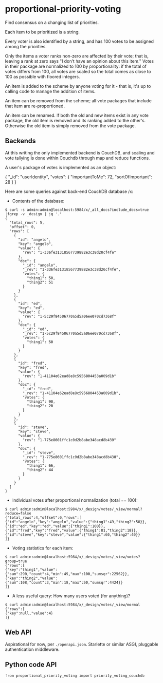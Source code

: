 # proportional-priority-voting
Find consensus on a changing list of priorities.

Each item to be prioritized is a string.

Every voter is also identified by a string, and has 100 votes to be
assigned among the priorities.

Only the items a voter ranks non-zero are affected by their vote; that is,
leaving a rank at zero says "I don't have an opinion about this item." Votes in
their package are normalized to 100 by proportionality: if the total of votes
differs from 100, all votes are scaled so the total comes as close to 100 as
possible with floored integers.

An item is added to the scheme by anyone voting for it - that is, it's up
to calling code to manage the addition of items.

An item can be removed from the scheme; all vote packages that include
that item are re-proportioned.

An item can be renamed. If both the old and new items exist in any vote package,
the old item is removed and its ranking added to the other's. Otherwise the old
item is simply removed from the vote package.

## Backends

At this writing the only implemented backend is CouchDB, and scaling and vote
tallying is done within Couchdb through map and reduce functions.

A user's package of votes is implemented as an object:

{
    "_id": "userIdentity",
    "votes": {
        "importantToMe": 72,
        "sortOfImportant": 28
    }
}

Here are some queries against back-end CouchDB database /x:

 - Contents of the database:
 
```
$ curl -s admin:admin@localhost:5984/x/_all_docs?include_docs=true |fgrep -v _design | jq '.'
{
  "total_rows": 5,
  "offset": 0,
  "rows": [
    {
      "id": "angelo",
      "key": "angelo",
      "value": {
        "rev": "1-336fe31318567739882e3c38d20cf4fe"
      },
      "doc": {
        "_id": "angelo",
        "_rev": "1-336fe31318567739882e3c38d20cf4fe",
        "votes": {
          "thing1": 50,
          "thing2": 51
        }
      }
    },
    {
      "id": "ed",
      "key": "ed",
      "value": {
        "rev": "1-5c29f84506770a5d5a06ee070cd7368f"
      },
      "doc": {
        "_id": "ed",
        "_rev": "1-5c29f84506770a5d5a06ee070cd7368f",
        "votes": {
          "thing1": 50
        }
      }
    },
    {
      "id": "fred",
      "key": "fred",
      "value": {
        "rev": "1-41104e62ead8e8c5956804453a009d1b"
      },
      "doc": {
        "_id": "fred",
        "_rev": "1-41104e62ead8e8c5956804453a009d1b",
        "votes": {
          "thing1": 90,
          "thing2": 20
        }
      }
    },
    {
      "id": "steve",
      "key": "steve",
      "value": {
        "rev": "1-775e8601ffc1c0d2b8abe348acd8b430"
      },
      "doc": {
        "_id": "steve",
        "_rev": "1-775e8601ffc1c0d2b8abe348acd8b430",
        "votes": {
          "thing1": 66,
          "thing2": 44
        }
      }
    }
  ]
}
```

 - Individual votes after proportional normalization (total == 100):
 
```
$ curl admin:admin@localhost:5984/x/_design/votes/_view/normal?reduce=false
{"total_rows":4,"offset":0,"rows":[
{"id":"angelo","key":"angelo","value":{"thing1":49,"thing2":50}},
{"id":"ed","key":"ed","value":{"thing1":100}},
{"id":"fred","key":"fred","value":{"thing1":81,"thing2":18}},
{"id":"steve","key":"steve","value":{"thing1":60,"thing2":40}}
]}
```

 - Voting statistics for each item:
 
```
$ curl admin:admin@localhost:5984/x/_design/votes/_view/votes?group=true
{"rows":[
{"key":"thing1","value":{"sum":290,"count":4,"min":49,"max":100,"sumsqr":22562}},
{"key":"thing2","value":{"sum":108,"count":3,"min":18,"max":50,"sumsqr":4424}}
]}
```

 - A less useful query: How many users voted (for anything)?
 
```
$ curl admin:admin@localhost:5984/x/_design/votes/_view/normal
{"rows":[
{"key":null,"value":4}
]}
```

## Web API

Aspirational for now, per `./openapi.json`. Starlette or similar ASGI, pluggable
authentication middleware.

## Python code API

```
from proportional_priority_voting import priority_voting_couchdb
```
